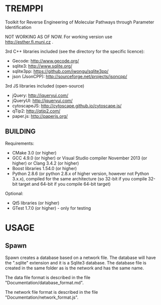 TREMPPI
=======

Toolkit for Reverse Engineering of Molecular Pathways through Parameter Identification

NOT WORKING AS OF NOW. For working version use http://esther.fi.muni.cz .

3rd C++ libraries included (see the directory for the specific licence): 

* Gecode: http://www.gecode.org/
* sqlite3: http://www.sqlite.org/ 
* sqlite3pp: https://github.com/iwongu/sqlite3pp/
* json (JsonCPP): http://sourceforge.net/projects/jsoncpp/ 

3rd JS libraries included (open-source)

* jQuery: http://jqueryui.com/
* jQueryUI: http://jqueryui.com/
* cytoscapeJS: http://cytoscape.github.io/cytoscape.js/
* qTip2: http://qtip2.com/
* paper.js: http://paperjs.org/

BUILDING
--------

Requirements:

* CMake 3.0 (or higher)
* GCC 4.9.0 (or higher) or Visual Studio compiler November 2013 (or higher) or Clang 3.4.2 (or higher)
* Boost libraries 1.54.0 (or higher)
* Python 2.8.6 (or python 2.8.x of higher version, however not Python 3.x.x), compiled for the same architecture (so 32-bit if you compile 32-bit target and 64-bit if you compile 64-bit target)

Optional:

* Qt5 libraries (or higher) 
* GTest 1.7.0 (or higher) - only for testing

USAGE
=====

Spawn
-----
Spawn creates a database based on a network file. 
The database will have the ".sqlite" extension and it is a Sqlite3 database. The database file is created in the same folder as is the network and has the same name.

The data file format is described in the file "Documentation/database_format.md".

The network file format is described in the file "Documentation/network_format.js".